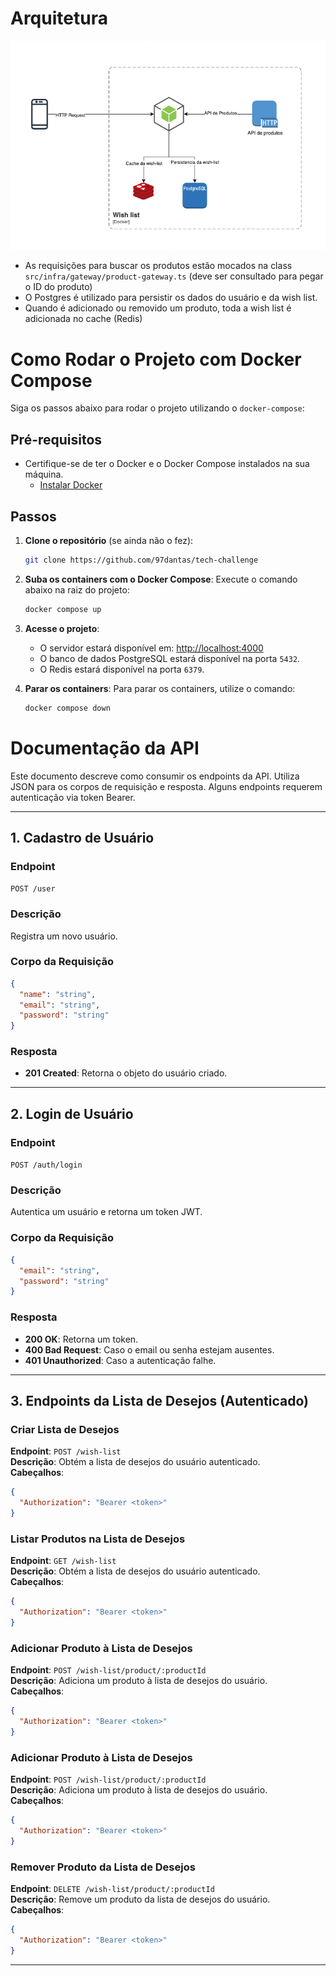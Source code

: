 # Arquitetura
<img src="wish.arch.png" alt="Uma imagem legal">

* As requisições para buscar os produtos estão mocados na class `src/infra/gateway/product-gateway.ts` (deve ser consultado para pegar o ID do produto)
* O Postgres é utilizado para persistir os dados do usuário e da wish list.
* Quando é adicionado ou removido um produto, toda a wish list é adicionada no cache (Redis)

# Como Rodar o Projeto com Docker Compose

Siga os passos abaixo para rodar o projeto utilizando o `docker-compose`:

## Pré-requisitos

- Certifique-se de ter o Docker e o Docker Compose instalados na sua máquina.
  - [Instalar Docker](https://docs.docker.com/get-docker/)

## Passos

1. **Clone o repositório** (se ainda não o fez):
   ```bash
   git clone https://github.com/97dantas/tech-challenge
   ```

2. **Suba os containers com o Docker Compose**:
   Execute o comando abaixo na raiz do projeto:
   ```bash
   docker compose up
   ```

3. **Acesse o projeto**:
   - O servidor estará disponível em: [http://localhost:4000](http://localhost:4000)
   - O banco de dados PostgreSQL estará disponível na porta `5432`.
   - O Redis estará disponível na porta `6379`.

4. **Parar os containers**:
   Para parar os containers, utilize o comando:
   ```bash
   docker compose down
   ```

# Documentação da API

Este documento descreve como consumir os endpoints da API. Utiliza JSON para os corpos de requisição e resposta. Alguns endpoints requerem autenticação via token Bearer.

---

## 1. Cadastro de Usuário

### Endpoint
`POST /user`

### Descrição
Registra um novo usuário.

### Corpo da Requisição
```json
{
  "name": "string",
  "email": "string",
  "password": "string"
}
```

### Resposta
- **201 Created**: Retorna o objeto do usuário criado.

---

## 2. Login de Usuário

### Endpoint
`POST /auth/login`

### Descrição
Autentica um usuário e retorna um token JWT.

### Corpo da Requisição
```json
{
  "email": "string",
  "password": "string"
}
```

### Resposta
- **200 OK**: Retorna um token.
- **400 Bad Request**: Caso o email ou senha estejam ausentes.
- **401 Unauthorized**: Caso a autenticação falhe.

---

## 3. Endpoints da Lista de Desejos (Autenticado)


### Criar Lista de Desejos
**Endpoint**: `POST /wish-list`  
**Descrição**: Obtém a lista de desejos do usuário autenticado.  
**Cabeçalhos**:
```json
{
  "Authorization": "Bearer <token>"
}
```

### Listar Produtos na Lista de Desejos
**Endpoint**: `GET /wish-list`  
**Descrição**: Obtém a lista de desejos do usuário autenticado.  
**Cabeçalhos**:  
```json
{
  "Authorization": "Bearer <token>"
}
```


### Adicionar Produto à Lista de Desejos
**Endpoint**: `POST /wish-list/product/:productId`  
**Descrição**: Adiciona um produto à lista de desejos do usuário.  
**Cabeçalhos**:  
```json
{
  "Authorization": "Bearer <token>"
}
```

### Adicionar Produto à Lista de Desejos
**Endpoint**: `POST /wish-list/product/:productId`  
**Descrição**: Adiciona um produto à lista de desejos do usuário.  
**Cabeçalhos**:  
```json
{
  "Authorization": "Bearer <token>"
}
```

### Remover Produto da Lista de Desejos
**Endpoint**: `DELETE /wish-list/product/:productId`  
**Descrição**: Remove um produto da lista de desejos do usuário.  
**Cabeçalhos**:  
```json
{
  "Authorization": "Bearer <token>"
}
```

---
